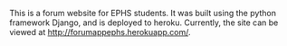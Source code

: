 This is a forum website for EPHS students. It was built using the python framework Django, and is deployed to heroku. Currently, the site can be viewed at http://forumappephs.herokuapp.com/.
